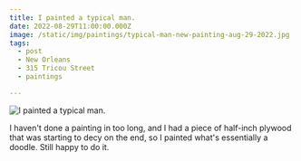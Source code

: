 ```yaml
---
title: I painted a typical man.
date: 2022-08-29T11:00:00.000Z
image: /static/img/paintings/typical-man-new-painting-aug-29-2022.jpg
tags:
  - post 
  - New Orleans
  - 315 Tricou Street
  - paintings

---
```


![I painted a typical man.](/static/img/paintings/typical-man-new-painting-aug-29-2022.jpg)

I haven't done a painting in too long, and I had a piece of half-inch plywood that was starting to decy on the end, so I painted what's essentially a doodle. Still happy to do it.


